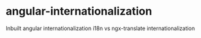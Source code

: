 # angular-internationalization
Inbuilt angular internationalization i18n vs ngx-translate internationalization
